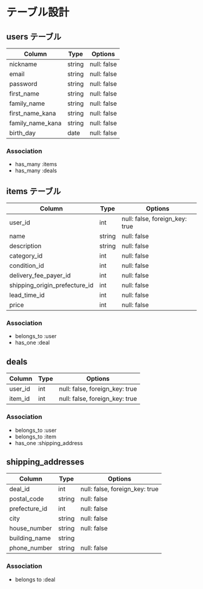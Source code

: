 # テーブル設計

## users テーブル

| Column           | Type   | Options     |
| ---------------- | ------ | ----------- |
| nickname         | string | null: false |
| email            | string | null: false |
| password         | string | null: false |
| first_name       | string | null: false |
| family_name      | string | null: false |
| first_name_kana  | string | null: false |
| family_name_kana | string | null: false |
| birth_day        | date   | null: false |

### Association

- has_many :items
- has_many :deals

## items テーブル

| Column                        | Type   | Options                        |
| ----------------------------- | ------ | ------------------------------ |
| user_id                       | int    | null: false, foreign_key: true |
| name                          | string | null: false                    |
| description                   | string | null: false                    |
| category_id                   | int    | null: false                    |
| condition_id                  | int    | null: false                    |
| delivery_fee_payer_id         | int    | null: false                    |
| shipping_origin_prefecture_id | int    | null: false                    |
| lead_time_id                  | int    | null: false                    |
| price                         | int    | null: false                    |

### Association

- belongs_to :user
- has_one :deal

## deals

| Column  | Type | Options                        |
| ------- | ---- | ------------------------------ |
| user_id | int  | null: false, foreign_key: true |
| item_id | int  | null: false, foreign_key: true |

### Association

- belongs_to :user
- belongs_to :item
- has_one :shipping_address

## shipping_addresses

| Column        | Type   | Options                        |
| ------------- | ------ | ------------------------------ |
| deal_id       | int    | null: false, foreign_key: true |
| postal_code   | string | null: false                    |
| prefecture_id | int    | null: false                    |
| city          | string | null: false                    |
| house_number  | string | null: false                    |
| building_name | string |                                |
| phone_number  | string | null: false                    |

### Association

- belongs to :deal